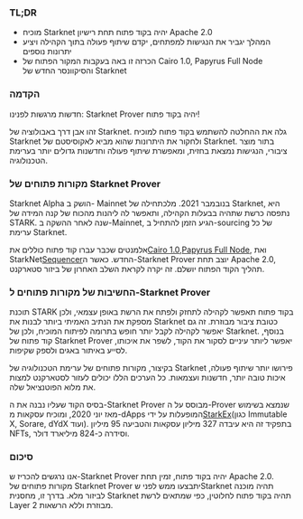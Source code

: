 ### TL;DR

* מוכיח Starknet יהיה בקוד פתוח תחת רישיון Apache 2.0
* המהלך יגביר את הנגישות למפתחים, יקדם שיתוף פעולה בתוך הקהילה ויציע יתרונות נוספים
* הכרזה זו באה בעקבות המקור הפתוח של Cairo 1.0, Papyrus Full Node והסיקוונסר החדש של Starknet

### הקדמה

חדשות מרגשות לפנינו: Starknet Prover יהיה בקוד פתוח!

זהו אבן דרך באבולוציה של Starknet. גלה את ההחלטה להשתמש בקוד פתוח למוכיח Starknet ולחקור את היתרונות שהוא מביא לאקוסיסטם של Starknet. בתור מוצר ציבורי, הנגישות נמצאת בחזית, ומאפשרת שיתוף פעולה וחדשנות גדולים יותר בערימת הטכנולוגיה.

### מקורות פתוחים של Starknet Prover

Starknet Alpha הושק ב- Mainnet בנובמבר 2021. מלכתחילה של Starknet, היא נתפסה כרשת שתהיה בבעלות הקהילה, ותאפשר לה ליהנות מהכוח של קנה המידה של STARK. שנה לאחר ההשקה ב-Mainnet, הגיע הזמן להתחיל ב-sourcing של כל ערימת Starknet.

אלמנטים שכבר עברו קוד פתוח כוללים את[Cairo 1.0](https://medium.com/starkware/open-sourcing-cairo-1-0-b3100a664bb0),[Papyrus Full Node](https://medium.com/starkware/papyrus-an-open-source-starknet-full-node-396f7cd90202), ואת StarkNet[Sequencer](https://starkware.medium.com/starknets-new-sequencer-339e63845003)החדש. כאשר ה-Starknet Prover יוצב תחת Apache 2.0, תהליך הקוד הפתוח יושלם. זה יקרה לקראת השלב האחרון של ביזור סטארקנט.

### החשיבות של מקורות פתוחים ל-Starknet Prover

תוכנת STARK בקוד פתוח תאפשר לקהילה לתחזק ולפתח את הרשת באופן עצמאי, ולכן מספקת את הנתיב האמיתי ביותר לבנות את Starknet כטובת ציבור מבוזרת. זה גם יאפשר לקהילה לקבל יותר חופש בתרומה לפיתוח המוכיח, ולכן של Starknet. בנוסף, קוד פתוח של Starknet Prover יאפשר ליותר עיניים לסקור את הקוד, לשפר את איכותו, לסייע באיתור באגים ולספק שקיפות.

בקיצור, מקורות פתוחים של ערימת הטכנולוגיה של Starknet פירושו יותר שיתוף פעולה, איכות טובה יותר, חדשנות ועצמאות. כל הערכים הללו יכולים לעזור לסטארקנט למצות את מלוא הפוטנציאל שלה.

בסיס הקוד שעליו נבנה את ה-Starknet Prover מבוסס על ה-Prover שנמצא בשימוש מאז יוני 2020, ומוכיח עסקאות מ-dApps המופעלות על ידי[StarkEx](https://medium.com/starkware/starks-starkex-and-starknet-9a426680745a)(כגון Immutable X, Sorare, dYdX ועוד). בתפקיד זה היא עיבדה 327 מיליון עסקאות והטביעה 95 מיליון NFTs, וסידרה כ-824 מיליארד דולר.

### סיכום

אנו נרגשים להכריז ש-Starknet Prover יהיה בקוד פתוח, זמין תחת Apache 2.0. מקורות פתוחים של Starknet Prover יתבצעו ממש לפני שStarknet תהיה מוכנה לביזור מלא. בדרך זו, מחסנית Starknet תהיה בקוד פתוח לחלוטין, כפי שמתאים לרשת Layer 2 מבוזרת וללא הרשאות.